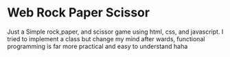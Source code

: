 # Web Rock Paper Scissor

Just a Simple rock,paper, and scissor game using html, css, and javascript. 
I tried to implement a class but change my mind after wards, functional programming is far more practical and easy to understand haha
